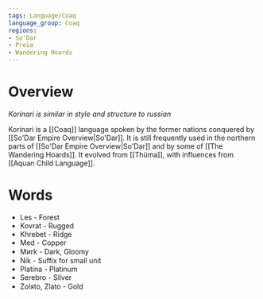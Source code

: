 ```yaml
---
tags: Language/Coaq
language_group: Coaq
regions:
- So'Dar
- Preia
- Wandering Hoards
---
```

# Overview
*Korinari is similar in style and structure to russian*

Korinari is a [[Coaq]] language spoken by the former nations conquered by [[So'Dar Empire Overview|So'Dar]]. It is still frequently used in the northern parts of [[So'Dar Empire Overview|So'Dar]] and by some of [[The Wandering Hoards]]. It evolved from [[Thüma]], with influences from [[Aquan Child Language]].
# Words
- Les - Forest
- Kovrat - Rugged
- Khrebet - Ridge
- Med - Copper
- Mᴎrk - Dark, Gloomy
- Nik - Suffix for small unit
- Platina - Platinum
- Serebro - Silver
- Zolᴙto, Zlato - Gold